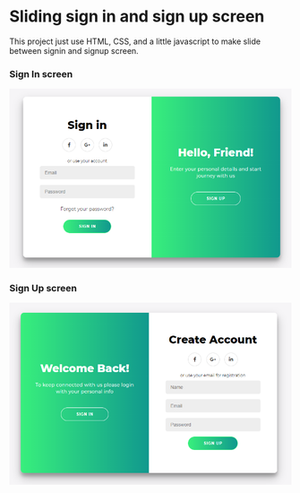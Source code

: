# Sliding sign in and sign up screen
This project just use HTML, CSS, and a little javascript to make slide between signin and signup screen.


### Sign In screen 
![ScreenShot](/images/sign-in.png)


### Sign Up screen
![ScreenShot](/images/sign-up.png)

